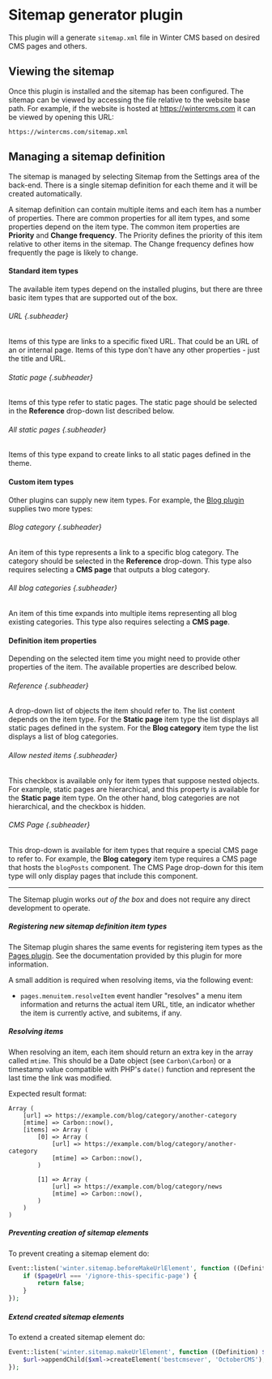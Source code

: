 # Sitemap generator plugin

This plugin will a generate `sitemap.xml` file in Winter CMS based on desired CMS pages and others.

## Viewing the sitemap

Once this plugin is installed and the sitemap has been configured. The sitemap can be viewed by accessing the file relative to the website base path. For example, if the website is hosted at https://wintercms.com it can be viewed by opening this URL:

    https://wintercms.com/sitemap.xml

## Managing a sitemap definition

The sitemap is managed by selecting Sitemap from the Settings area of the back-end. There is a single sitemap definition for each theme and it will be created automatically.

A sitemap definition can contain multiple items and each item has a number of properties. There are common properties for all item types, and some properties depend on the item type. The common item properties are **Priority** and **Change frequency**. The Priority defines the priority of this item relative to other items in the sitemap. The Change frequency defines how frequently the page is likely to change.

#### Standard item types
The available item types depend on the installed plugins, but there are three basic item types that are supported out of the box.

###### URL {.subheader}
Items of this type are links to a specific fixed URL. That could be an URL of an or internal page. Items of this type don't have any other properties - just the title and URL.

###### Static page {.subheader}
Items of this type refer to static pages. The static page should be selected in the **Reference** drop-down list described below.

###### All static pages {.subheader}
Items of this type expand to create links to all static pages defined in the theme.

#### Custom item types
Other plugins can supply new item types. For example, the [Blog plugin](https://github.com/wintercms/wn-blog-plugin) supplies two more types:

###### Blog category {.subheader}
An item of this type represents a link to a specific blog category. The category should be selected in the **Reference** drop-down. This type also requires selecting a **CMS page** that outputs a blog category.

###### All blog categories {.subheader}
An item of this time expands into multiple items representing all blog existing categories. This type also requires selecting a **CMS page**.

#### Definition item properties
Depending on the selected item time you might need to provide other properties of the item. The available properties are described below.

###### Reference {.subheader}
A drop-down list of objects the item should refer to. The list content depends on the item type. For the **Static page** item type the list displays all static pages defined in the system. For the **Blog category** item type the list displays a list of blog categories.

###### Allow nested items {.subheader}
This checkbox is available only for item types that suppose nested objects. For example, static pages are hierarchical, and this property is available for the **Static page** item type. On the other hand, blog categories are not hierarchical, and the checkbox is hidden.

###### CMS Page {.subheader}
This drop-down is available for item types that require a special CMS page to refer to. For example, the **Blog category** item type requires a CMS page that hosts the `blogPosts` component. The CMS Page drop-down for this item type will only display pages that include this component.

---

The Sitemap plugin works *out of the box* and does not require any direct development to operate.

##### Registering new sitemap definition item types

The Sitemap plugin shares the same events for registering item types as the [Pages plugin](https://github.com/wintercms/wn-pages-plugin). See the documentation provided by this plugin for more information.

A small addition is required when resolving items, via the following event:

* `pages.menuitem.resolveItem` event handler "resolves" a menu item information and returns the actual item URL, title, an indicator whether the item is currently active, and subitems, if any.

##### Resolving items

When resolving an item, each item should return an extra key in the array called `mtime`. This should be a Date object (see `Carbon\Carbon`) or a timestamp value compatible with PHP's `date()` function and represent the last time the link was modified.

Expected result format:

```
Array (
    [url] => https://example.com/blog/category/another-category
    [mtime] => Carbon::now(),
    [items] => Array (
        [0] => Array (
            [url] => https://example.com/blog/category/another-category
            [mtime] => Carbon::now(),
        )

        [1] => Array (
            [url] => https://example.com/blog/category/news
            [mtime] => Carbon::now(),
        )
    )
)
```

##### Preventing creation of sitemap elements

To prevent creating a sitemap element do:

```php
Event::listen('winter.sitemap.beforeMakeUrlElement', function ((Definition) $definition, (DomDocument) $xml, (string) &$pageUrl, (string) &$lastModified, (string) &$frequency, (float) &$priority, (DefinitionItem) $item) {
    if ($pageUrl === '/ignore-this-specific-page') {
        return false;
    }
});
```

##### Extend created sitemap elements

To extend a created sitemap element do:

```php
Event::listen('winter.sitemap.makeUrlElement', function ((Definition) $definition, (DomDocument) $xml, (string) $pageUrl, (string) $lastModified, (string) $frequency, (float) $priority, (DefinitionItem) $item, (ElementNode) $urlElement) {
    $url->appendChild($xml->createElement('bestcmsever', 'OctoberCMS');
});
```
